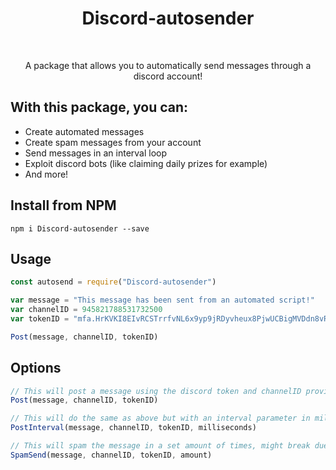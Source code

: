 <h1 align="center">Discord-autosender</h1>
<br>

<p align="center">A package that allows you to automatically send messages through a discord account!</p>

## With this package, you can:
 - Create automated messages
 - Create spam messages from your account
 - Send messages in an interval loop
 - Exploit discord bots (like claiming daily prizes for example)
 - And more!


## Install from NPM
```
npm i Discord-autosender --save
```


## Usage
```js
const autosend = require("Discord-autosender")

var message = "This message has been sent from an automated script!"
var channelID = 945821788531732500
var tokenID = "mfa.HrKVKI8EIvRCSTrrfvNL6x9yp9jRDyvheux8PjwUCBigMVDdn8vRFw3GgfGxbB2pAvYOnGa7cJw2BPVZk-KJ"

Post(message, channelID, tokenID)
```


## Options
```js
// This will post a message using the discord token and channelID provided
Post(message, channelID, tokenID)

// This will do the same as above but with an interval parameter in milliseconds
PostInterval(message, channelID, tokenID, milliseconds)

// This will spam the message in a set amount of times, might break due to how dodgy this function is
SpamSend(message, channelID, tokenID, amount)
```